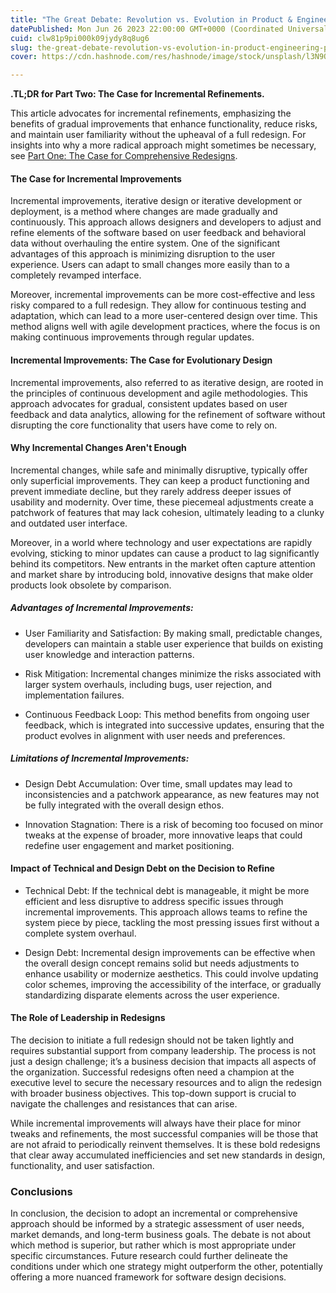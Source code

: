 ```yaml
---
title: "The Great Debate: Revolution vs. Evolution in Product & Engineering (Part 2)"
datePublished: Mon Jun 26 2023 22:00:00 GMT+0000 (Coordinated Universal Time)
cuid: clw81p9pi000k09jydy8q8ug6
slug: the-great-debate-revolution-vs-evolution-in-product-engineering-part-2
cover: https://cdn.hashnode.com/res/hashnode/image/stock/unsplash/l3N9Q27zULw/upload/d4187d93aab5c2d81997e0b6f9dbd8fc.jpeg

---
```


**.TL;DR for Part Two: The Case for Incremental Refinements.**

This article advocates for incremental refinements, emphasizing the benefits of gradual improvements that enhance functionality, reduce risks, and maintain user familiarity without the upheaval of a full redesign. For insights into why a more radical approach might sometimes be necessary, see [Part One: The Case for Comprehensive Redesigns](https://omoladeodetara.hashnode.dev/the-great-debate-revolution-vs-evolution-in-product-engineering-part-1).

#### The Case for Incremental Improvements

Incremental improvements, iterative design or iterative development or deployment, is a method where changes are made gradually and continuously. This approach allows designers and developers to adjust and refine elements of the software based on user feedback and behavioral data without overhauling the entire system. One of the significant advantages of this approach is minimizing disruption to the user experience. Users can adapt to small changes more easily than to a completely revamped interface.

Moreover, incremental improvements can be more cost-effective and less risky compared to a full redesign. They allow for continuous testing and adaptation, which can lead to a more user-centered design over time. This method aligns well with agile development practices, where the focus is on making continuous improvements through regular updates.

#### Incremental Improvements: The Case for Evolutionary Design

Incremental improvements, also referred to as iterative design, are rooted in the principles of continuous development and agile methodologies. This approach advocates for gradual, consistent updates based on user feedback and data analytics, allowing for the refinement of software without disrupting the core functionality that users have come to rely on.

#### Why Incremental Changes Aren't Enough

Incremental changes, while safe and minimally disruptive, typically offer only superficial improvements. They can keep a product functioning and prevent immediate decline, but they rarely address deeper issues of usability and modernity. Over time, these piecemeal adjustments create a patchwork of features that may lack cohesion, ultimately leading to a clunky and outdated user interface.

Moreover, in a world where technology and user expectations are rapidly evolving, sticking to minor updates can cause a product to lag significantly behind its competitors. New entrants in the market often capture attention and market share by introducing bold, innovative designs that make older products look obsolete by comparison.

##### Advantages of Incremental Improvements:

* User Familiarity and Satisfaction: By making small, predictable changes, developers can maintain a stable user experience that builds on existing user knowledge and interaction patterns.
    
* Risk Mitigation: Incremental changes minimize the risks associated with larger system overhauls, including bugs, user rejection, and implementation failures.
    
* Continuous Feedback Loop: This method benefits from ongoing user feedback, which is integrated into successive updates, ensuring that the product evolves in alignment with user needs and preferences.
    

##### Limitations of Incremental Improvements:

* Design Debt Accumulation: Over time, small updates may lead to inconsistencies and a patchwork appearance, as new features may not be fully integrated with the overall design ethos.
    
* Innovation Stagnation: There is a risk of becoming too focused on minor tweaks at the expense of broader, more innovative leaps that could redefine user engagement and market positioning.
    

#### Impact of Technical and Design Debt on the Decision to Refine

* Technical Debt: If the technical debt is manageable, it might be more efficient and less disruptive to address specific issues through incremental improvements. This approach allows teams to refine the system piece by piece, tackling the most pressing issues first without a complete system overhaul.
    
* Design Debt: Incremental design improvements can be effective when the overall design concept remains solid but needs adjustments to enhance usability or modernize aesthetics. This could involve updating color schemes, improving the accessibility of the interface, or gradually standardizing disparate elements across the user experience.
    

#### The Role of Leadership in Redesigns

The decision to initiate a full redesign should not be taken lightly and requires substantial support from company leadership. The process is not just a design challenge; it’s a business decision that impacts all aspects of the organization. Successful redesigns often need a champion at the executive level to secure the necessary resources and to align the redesign with broader business objectives. This top-down support is crucial to navigate the challenges and resistances that can arise.

While incremental improvements will always have their place for minor tweaks and refinements, the most successful companies will be those that are not afraid to periodically reinvent themselves. It is these bold redesigns that clear away accumulated inefficiencies and set new standards in design, functionality, and user satisfaction.

### Conclusions

In conclusion, the decision to adopt an incremental or comprehensive approach should be informed by a strategic assessment of user needs, market demands, and long-term business goals. The debate is not about which method is superior, but rather which is most appropriate under specific circumstances. Future research could further delineate the conditions under which one strategy might outperform the other, potentially offering a more nuanced framework for software design decisions.